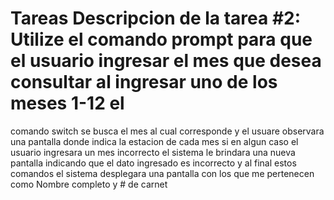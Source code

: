 # Tareas Descripcion de la tarea #2: Utilize el comando prompt para que el usuario ingresar el mes que desea consultar al ingresar uno de los meses 1-12 el
comando switch se busca el mes al cual corresponde y el usuare observara una pantalla donde indica la estacion de cada mes si en algun caso el usuario ingresara un mes
incorrecto el sistema le brindara una nueva pantalla indicando que el dato ingresado es incorrecto y al final estos comandos el sistema desplegara una pantalla con los
que me pertenecen como Nombre completo y # de carnet
